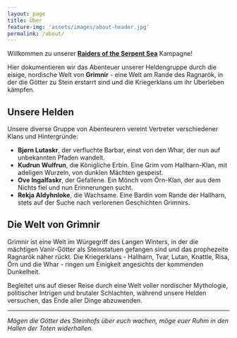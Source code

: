 ```yaml
---
layout: page
title: Über
feature-img: 'assets/images/about-header.jpg'
permalink: /about/
---
```


Willkommen zu unserer **[Raiders of the Serpent Sea](https://modiphius.net/collections/raiders-of-the-serpent-sea)** Kampagne!

Hier dokumentieren wir das Abenteuer unserer Heldengruppe durch die eisige, nordische Welt von **Grimnir** - eine Welt am Rande des Ragnarök, in der die Götter zu Stein erstarrt sind und die Kriegerklans um ihr Überleben kämpfen.

## Unsere Helden

Unsere diverse Gruppe von Abenteurern vereint Vertreter verschiedener Klans und Hintergründe:

- **Bjørn Lutaskr**, der verfluchte Barbar, einst von den Whar, der nun auf unbekannten Pfaden wandelt.
- **Kudrun Wulfrun**, die Königliche Erbin. Eine Grim vom Hallharn-Klan, mit adeligen Wurzeln, von dunklen Mächten gespeist.
- **Ove Ingalfaskr**, der Gefallene. Ein Mönch vom Örn-Klan, der aus dem Nichts fiel und nun Erinnerungen sucht.
- **Rekja Aldyhnloke**, die Wachsame. Eine Bardin vom Rande der Hallharn, stets auf der Suche nach verlorenen Geschichten Grimnirs.

## Die Welt von Grimnir

Grimnir ist eine Welt im Würgegriff des Langen Winters, in der die mächtigen Vanir-Götter als Steinstatuen gefangen sind und das prophezeite Ragnarök näher rückt. Die Kriegerklans - Hallharn, Tvar, Lutan, Knattle, Risa, Örn und die Whar - ringen um Einigkeit angesichts der kommenden Dunkelheit.

Begleitet uns auf dieser Reise durch eine Welt voller nordischer Mythologie, politischer Intrigen und brutaler Schlachten, während unsere Helden versuchen, das Ende aller Dinge abzuwenden.

---

_Mögen die Götter des Steinhofs über euch wachen, möge euer Ruhm in den Hallen der Toten widerhallen._
